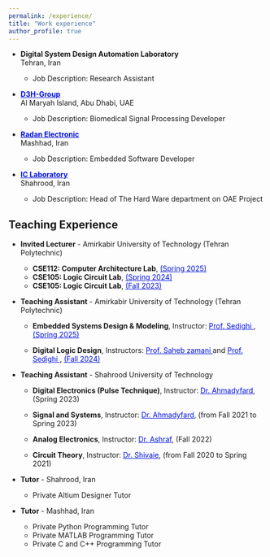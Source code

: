 ```yaml
---
permalink: /experience/
title: "Work experience"
author_profile: true
---
```


* **Digital System Design Automation Laboratory** <br>Tehran, Iran
  * Job Description: Research Assistant

* **<a href="https://d3h-group.com/" style="color: #0011DB; text-decoration: underline;"> D3H-Group</a>** <br> Al Maryah Island, Abu Dhabi, UAE
  * Job Description: Biomedical Signal Processing Developer

* **<a href="https://www.linkedin.com/company/radan-electronics/" style="color: #0011DB; text-decoration: underline;"> Radan Electronic</a>** <br>Mashhad, Iran
  * Job Description: Embedded Software Developer

* **<a href="https://www.researchgate.net/lab/Integrated-Circuits-Design-Lab-Mohammad-Reza-Ashraf" style="color: #0011DB; text-decoration: underline;"> IC Laboratory</a>** <br>Shahrood, Iran
  * Job Description: Head of The Hard Ware department on OAE Project
 


## Teaching Experience
* **Invited Lecturer** - Amirkabir University of Technology (Tehran Polytechnic) <br>
  * **CSE112: Computer Architecture Lab**, <a href="https://github.com/AUT-CALab/Spring-2025/tree/main" style="color: #0011DB; text-decoration: underline;">(Spring 2025)</a>
  * **CSE105: Logic Circuit Lab**, <a href="https://github.com/AUT-LCLab/Spring-2024/tree/main" style="color: #0011DB; text-decoration: underline;">(Spring 2024)</a>
  * **CSE105: Logic Circuit Lab**, <a href="https://github.com/AUT-LCLab/Fall-2023" style="color: #0011DB; text-decoration: underline;">(Fall 2023)</a>


* **Teaching Assistant** - Amirkabir University of Technology (Tehran Polytechnic) <br>
  * **Embedded Systems Design & Modeling**, Instructor: <a href="https://scholar.google.com/citations?user=2RN0Y2YAAAAJ&hl=en" style="color: #0011DB; text-decoration: underline;"> Prof. Sedighi </a>, <a href="https://ce5439-aut.github.io/webpage" style="color: #0011DB; text-decoration: underline;"> (Spring 2025) </a>

  * **Digital Logic Design**, Instructors: <a href="https://scholar.google.com/citations?user=qMmvqUwAAAAJ&hl=en" style="color: #0011DB; text-decoration: underline;"> Prof. Saheb zamani </a> and <a href="https://scholar.google.com/citations?user=2RN0Y2YAAAAJ&hl=en" style="color: #0011DB; text-decoration: underline;"> Prof. Sedighi </a>, <a href="https://ce201-aut.github.io/" style="color: #0011DB; text-decoration: underline;"> (Fall 2024) </a>


* **Teaching Assistant** - Shahrood University of Technology <br>
  * **Digital Electronics (Pulse Technique)**, Instructor: <a href="https://scholar.google.com/citations?user=o7-0hSEAAAAJ&hl=en" style="color: #0011DB; text-decoration: underline;"> Dr. Ahmadyfard</a>, (Spring 2023)

  * **Signal and Systems**, Instructor: <a href="https://scholar.google.com/citations?user=o7-0hSEAAAAJ&hl=en" style="color: #0011DB; text-decoration: underline;"> Dr. Ahmadyfard</a>, (from Fall 2021 to Spring 2023)
  
  * **Analog Electronics**, Instructor: <a href="https://scholar.google.com/citations?user=JxMfuz0AAAAJ&hl=en" style="color: #0011DB; text-decoration: underline;"> Dr. Ashraf</a>, (Fall 2022)
  
  * **Circuit Theory**, Instructor: <a href="https://shahroodut.ac.ir/en/as/?id=S865" style="color: #0011DB; text-decoration: underline;"> Dr. Shivaie</a>, (from Fall 2020 to Spring 2021)

* **Tutor** - Shahrood, Iran <br>
  * Private Altium Designer Tutor

* **Tutor** - Mashhad, Iran <br>
  * Private Python Programming Tutor
  * Private MATLAB Programming Tutor
  * Private C and C++ Programming Tutor
